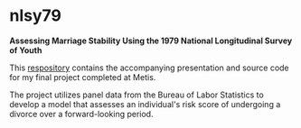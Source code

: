 # nlsy79

**Assessing Marriage Stability Using the 1979 National Longitudinal Survey of Youth**

This [respository](https://github.com/bsolomon1124/nlsy79) contains the accompanying presentation and source code for my final project completed at Metis.

The project utilizes panel data from the Bureau of Labor Statistics to develop a model that assesses an individual's risk score of undergoing a divorce over a forward-looking period.
